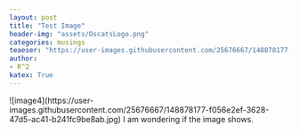 ```yaml
---
layout: post
title: "Test Image"
header-img: "assets/OscatsLogo.png"
categories: musings
teaeser: "https://user-images.githubusercontent.com/25676667/148878177-f056e2ef-3628-47d5-ac41-b241fc9be8ab.jpg"
author:
- R^2
katex: True
---
```

<meta name="viewport" content="width=device-width, initial-scale=1">
<style>
.responsive {
  width: 75%;
  height: auto;
}
</style>
![image4](https://user-images.githubusercontent.com/25676667/148878177-f056e2ef-3628-47d5-ac41-b241fc9be8ab.jpg)
I am wondering if the image shows.



